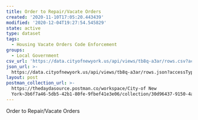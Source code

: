 ```yaml
---
title: Order to Repair/Vacate Orders
created: '2020-11-10T17:05:20.443439'
modified: '2020-12-04T19:27:54.545829'
state: active
type: dataset
tags:
  - Housing Vacate Orders Code Enforcement
groups:
  - Local Government
csv_url: 'https://data.cityofnewyork.us/api/views/tb8q-a3ar/rows.csv?accessType=DOWNLOAD'
json_url: >-
  https://data.cityofnewyork.us/api/views/tb8q-a3ar/rows.json?accessType=DOWNLOAD
layout: post
postman_collection_url: >-
  https://thedaydasource.postman.co/workspace/City-of New
  York~3b6f7a46-5db5-42b1-80fe-9fbef41e3e06/collection/30d96437-9150-4aec-89f5-e48fd9af9e9a
---
```

Order to Repair/Vacate Orders
